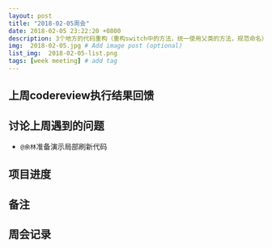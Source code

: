 ```yaml
---
layout: post
title: "2018-02-05周会"
date: 2018-02-05 23:22:20 +0800
description: 3个地方的代码重构（重构switch中的方法，统一使用父类的方法，规范命名），年终总结。 # Add post description (optional)
img:  2018-02-05.jpg # Add image post (optional)
list_img:  2018-02-05-list.png
tags: [week meeting] # add tag
---
```

## 上周codereview执行结果回馈

## 讨论上周遇到的问题
* `@余林`准备演示局部刷新代码

## 项目进度

## 备注

## 周会记录

